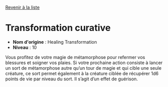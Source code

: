 [Revenir à la liste](list.md)

# Transformation curative

 * **Nom d'origine** : Healing Transformation
 * **Niveau** : 10


<p>Vous profitez de votre magie de métamorphose pour refermer vos blessures et soigner vos plaies. Si votre prochaine action consiste à lancer un sort de métamorphose autre qu’un tour de magie et qui cible une seule créature, ce sort permet également à la créature ciblée de récupérer 1d6 points de vie par niveau du sort. Il s’agit d’un effet de guérison.</p>